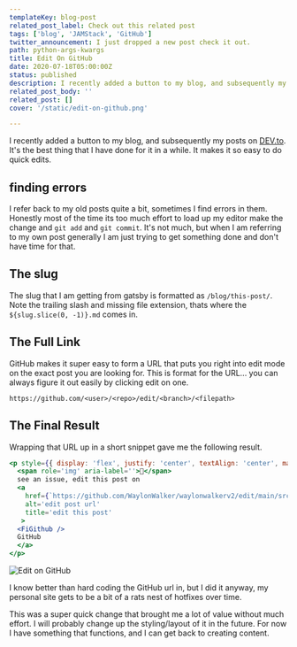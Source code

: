 ```yaml
---
templateKey: blog-post
related_post_label: Check out this related post
tags: ['blog', 'JAMStack', 'GitHub']
twitter_announcement: I just dropped a new post check it out.
path: python-args-kwargs
title: Edit On GitHub
date: 2020-07-18T05:00:00Z
status: published
description: I recently added a button to my blog, and subsequently my posts on [DEV.to](https://dev.to/waylonwalker).  It's the best thing that I have done for it in a while.  
related_post_body: ''
related_post: []
cover: '/static/edit-on-github.png'

---
```



I recently added a button to my blog, and subsequently my posts on [DEV.to](https://dev.to/waylonwalker).  It's the best thing that I have done for it in a while.  It makes it so easy to do quick edits.  

## finding errors

I refer back to my old posts quite a bit, sometimes I find errors in them.  Honestly most of the time its too much effort to load up my editor make the change and `git add` and `git commit`.  It's not much, but when I am referring to my own post generally I am just trying to get something done and don't have time for that.


## The slug

The slug that I am getting from gatsby is formatted as `/blog/this-post/`.  Note the trailing slash and missing file extension, thats where the `${slug.slice(0, -1)}.md` comes in.  


## The Full Link


GitHub makes it super easy to form a URL that puts you right into edit mode on the exact post you are looking for.  This is format for the URL... you can always figure it out easily by clicking edit on one.

```
https://github.com/<user>/<repo>/edit/<branch>/<filepath>
```

## The Final Result

Wrapping that URL up in a short snippet gave me the following result.

``` jsx
<p style={{ display: 'flex', justify: 'center', textAlign: 'center', margin: '3rem auto' }}>
  <span role='img' aria-label=''>👀</span>
  see an issue, edit this post on 
  <a 
    href={`https://github.com/WaylonWalker/waylonwalkerv2/edit/main/src/pages${slug.slice(0, -1)}.md`} 
    alt='edit post url' 
    title='edit this post'
   >
  <FiGithub /> 
  GitHub
  </a>
</p>
```
![Edit on GitHub](https://dev-to-uploads.s3.amazonaws.com/i/sgqd23rbbusjpfxqr7bl.PNG)

I know better than hard coding the GitHub url in, but I did it anyway, my personal site gets to be a bit of a rats nest of hotfixes over time.

This was a super quick change that brought me a lot of value without much effort.  I will probably change up the styling/layout of it in the future. For now I have something that functions, and I can get back to creating content.
